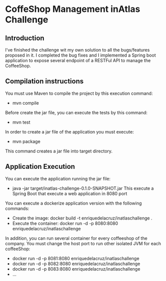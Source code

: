 # CoffeShop Management inAtlas Challenge

## Introduction

I've finished the challenge wit my own solution to all the bugs/features proposed in it. 
I completed the bug fixes and I implemented a Spring boot application to expose several endpoint of a RESTFul API 
to manage the CoffeeShop. 

## Compilation instructions

You must use Maven to compile the project by this execution command:
* mvn compile

Before create the jar file, you can execute the tests by this command:
* mvn test

In order to create a jar file of the application you must execute:
* mvn package

This command creates a jar file into target directory.

## Application Execution

You can execute the application running the jar file:
* java -jar target/inatlas-challenge-0.1.0-SNAPSHOT.jar
This execute a Spring Boot that execute a web application in 8080 port

You can execute a dockerize application version with the following commands:
* Create the image: docker build -t enriquedelacruz/inatlaschallenge .
* Execute the container: docker run -d -p 8080:8080 enriquedelacruz/inatlaschallenge

In addition, you can run several container for every coffeeshop of the company.
You must change the host port to run other isolated JVM for each coffeeShop:
* docker run -d -p 8081:8080 enriquedelacruz/inatlaschallenge
* docker run -d -p 8082:8080 enriquedelacruz/inatlaschallenge
* docker run -d -p 8083:8080 enriquedelacruz/inatlaschallenge
* ...